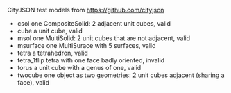 CityJSON test models from https://github.com/cityjson

* csol           one CompositeSolid: 2 adjacent unit cubes, valid
* cube           a unit cube, valid
* msol           one MultiSolid: 2 unit cubes that are not adjacent, valid
* msurface       one MultiSurace with 5 surfaces, valid
* tetra          a tetrahedron, valid
* tetra_1flip    tetra with one face badly oriented, invalid     
* torus          a unit cube with a genus of one, valid
* twocube        one object as two geometries: 2 unit cubes adjacent (sharing a face), valid